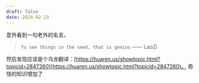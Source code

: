 ```yaml
---
draft: false
date: 2024-02-23
---
```


意外看到一句老外的名言。

> `To see things in the seed, that is genius`
> —— LaoZi

然后发现应该是个乌龙翻译：[https://huaren.us/showtopic.html?topicid=2847260](https://huaren.us/showtopic.html?topicid=2847260)。
奇怪的知识增加了
